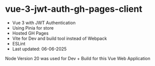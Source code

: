 # vue-3-jwt-auth-gh-pages-client

- Vue 3 with JWT Authentication 
- Using Pinia for store 
- Hosted GH Pages
- Vite for Dev and build tool instead of Webpack
- ESLint
- Last updated: 06-06-2025

Node Version 20 was used for Dev + Build for this Vue Web Application
